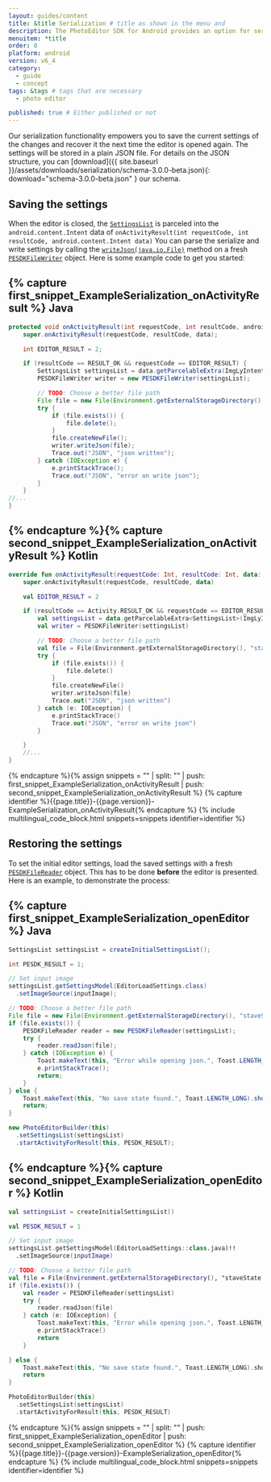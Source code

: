```yaml
---
layout: guides/content
title: &title Serialization # title as shown in the menu and 
description: The PhotoEditor SDK for Android provides an option for serialization and deserialization, allowing your users to save and revise their work anytime.
menuitem: *title
order: 0
platform: android
version: v6_4
category: 
  - guide
  - concept
tags: &tags # tags that are necessary
  - photo editor 

published: true # Either published or not 
---
```


Our serialization functionality empowers you to save the current settings of the changes and recover it the next time the editor is opened again. The settings will be stored in a plain JSON file.
For details on the JSON structure, you can [download]({{ site.baseurl }}/assets/downloads/serialization/schema-3.0.0-beta.json){: download="schema-3.0.0-beta.json" } our schema.

## Saving the settings
When the editor is closed, the [`SettingsList`]({{site.baseurl}}/apidocs/{{page.platform}}/{{page.version}}/index.html?ly/img/android/pesdk/backend/model/state/manager/SettingsList.html) is parceled into the `android.content.Intent` data of `onActivityResult(int requestCode, int resultCode, android.content.Intent data)`
You can parse the serialize and write settings by calling the [`writeJson(java.io.File)`]({{site.baseurl}}/apidocs/{{page.platform}}/{{page.version}}/index.html?ly/img/android/serializer/_3/_0/_0/PESDKFileWriter.html) method on a fresh [`PESDKFileWriter`]({{site.baseurl}}/apidocs/{{page.platform}}/{{page.version}}/index.html?ly/img/android/serializer/_3/_0/_0/PESDKFileWriter.html) object.
Here is some example code to get you started:

{% capture first_snippet_ExampleSerialization_onActivityResult %}
Java
---
``````java
protected void onActivityResult(int requestCode, int resultCode, android.content.Intent data) {
    super.onActivityResult(requestCode, resultCode, data);

    int EDITOR_RESULT = 2;

    if (resultCode == RESULT_OK && requestCode == EDITOR_RESULT) {
        SettingsList settingsList = data.getParcelableExtra(ImgLyIntent.SETTINGS_LIST);
        PESDKFileWriter writer = new PESDKFileWriter(settingsList);

        // TODO: Choose a better file path
        File file = new File(Environment.getExternalStorageDirectory(), "staveState.pesdk");
        try {
            if (file.exists()) {
                file.delete();
            }
            file.createNewFile();
            writer.writeJson(file);
            Trace.out("JSON", "json written");
        } catch (IOException e) {
            e.printStackTrace();
            Trace.out("JSON", "error on write json");
        }
    }
//...
}
``````
{% endcapture %}{% capture second_snippet_ExampleSerialization_onActivityResult %}
Kotlin
---
``````kotlin
override fun onActivityResult(requestCode: Int, resultCode: Int, data: android.content.Intent) {
    super.onActivityResult(requestCode, resultCode, data)

    val EDITOR_RESULT = 2

    if (resultCode == Activity.RESULT_OK && requestCode == EDITOR_RESULT) {
        val settingsList = data.getParcelableExtra<SettingsList>(ImgLyIntent.SETTINGS_LIST)
        val writer = PESDKFileWriter(settingsList)

        // TODO: Choose a better file path
        val file = File(Environment.getExternalStorageDirectory(), "staveState.pesdk")
        try {
            if (file.exists()) {
                file.delete()
            }
            file.createNewFile()
            writer.writeJson(file)
            Trace.out("JSON", "json written")
        } catch (e: IOException) {
            e.printStackTrace()
            Trace.out("JSON", "error on write json")
        }

    }
    //...
}
``````
{% endcapture %}{% assign snippets = "" | split: "" | push: first_snippet_ExampleSerialization_onActivityResult | push: second_snippet_ExampleSerialization_onActivityResult %}
{% capture identifier %}{{page.title}}-{{page.version}}-ExampleSerialization_onActivityResult{% endcapture %}
{% include multilingual_code_block.html snippets=snippets identifier=identifier %}

## Restoring the settings

To set the initial editor settings, load the saved settings with a fresh [`PESDKFileReader`]({{site.baseurl}}/apidocs/{{page.platform}}/{{page.version}}/index.html?ly/img/android/serializer/_3/_0/_0/PESDKFileReader.html) object. This has to be done **before** the editor is presented. Here is an example, to demonstrate the process:

{% capture first_snippet_ExampleSerialization_openEditor %}
Java
---
``````java
SettingsList settingsList = createInitialSettingsList();

int PESDK_RESULT = 1;

// Set input image
settingsList.getSettingsModel(EditorLoadSettings.class)
  .setImageSource(inputImage);

// TODO: Choose a better file path
File file = new File(Environment.getExternalStorageDirectory(), "staveState.pesdk");
if (file.exists()) {
    PESDKFileReader reader = new PESDKFileReader(settingsList);
    try {
        reader.readJson(file);
    } catch (IOException e) {
        Toast.makeText(this, "Error while opening json.", Toast.LENGTH_LONG).show();
        e.printStackTrace();
        return;
    }
} else {
    Toast.makeText(this, "No save state found.", Toast.LENGTH_LONG).show();
    return;
}

new PhotoEditorBuilder(this)
  .setSettingsList(settingsList)
  .startActivityForResult(this, PESDK_RESULT);
``````
{% endcapture %}{% capture second_snippet_ExampleSerialization_openEditor %}
Kotlin
---
``````kotlin
val settingsList = createInitialSettingsList()

val PESDK_RESULT = 1

// Set input image
settingsList.getSettingsModel(EditorLoadSettings::class.java)!!
  .setImageSource(inputImage)

// TODO: Choose a better file path
val file = File(Environment.getExternalStorageDirectory(), "staveState.pesdk")
if (file.exists()) {
    val reader = PESDKFileReader(settingsList)
    try {
        reader.readJson(file)
    } catch (e: IOException) {
        Toast.makeText(this, "Error while opening json.", Toast.LENGTH_LONG).show()
        e.printStackTrace()
        return
    }

} else {
    Toast.makeText(this, "No save state found.", Toast.LENGTH_LONG).show()
    return
}

PhotoEditorBuilder(this)
  .setSettingsList(settingsList)
  .startActivityForResult(this, PESDK_RESULT)
``````
{% endcapture %}{% assign snippets = "" | split: "" | push: first_snippet_ExampleSerialization_openEditor | push: second_snippet_ExampleSerialization_openEditor %}
{% capture identifier %}{{page.title}}-{{page.version}}-ExampleSerialization_openEditor{% endcapture %}
{% include multilingual_code_block.html snippets=snippets identifier=identifier %}

